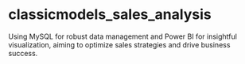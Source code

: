 # classicmodels_sales_analysis
Using MySQL for robust data management and Power BI for insightful visualization, aiming to optimize sales strategies and drive business success.
